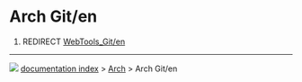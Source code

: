 # Arch Git/en
1.  REDIRECT [WebTools_Git/en](WebTools_Git/en.md)



---
![](images/Button_right.svg) [documentation index](../README.md) > [Arch](Arch_Workbench.md) > Arch Git/en
